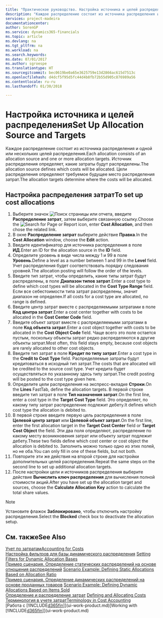 ```yaml
---
title: "Практическое руководство. Настройка источника и целей распределения | Документы Майкрософт"
description: "Каждое распределение состоит из источника распределения и одной или нескольких целей распределения. Источник распределения определяет, какие затраты будут распределены. Цели распределения определяют требуемое будущее место распределения затрат."
services: project-madeira
documentationcenter: 
author: SorenGP
ms.service: dynamics365-financials
ms.topic: article
ms.devlang: na
ms.tgt_pltfrm: na
ms.workload: na
ms.search.keywords: 
ms.date: 07/01/2017
ms.author: sgroespe
ms.translationtype: HT
ms.sourcegitcommit: bec0619be0a65e3625759e13d2866ac615d7513c
ms.openlocfilehash: d4dcf5f95d5fc44d4b8fb72b55d905c876989a56
ms.contentlocale: ru-ru
ms.lasthandoff: 01/30/2018

---
```

# <a name="set-up-allocation-source-and-targets"></a><span data-ttu-id="b9199-105">Настройка источника и целей распределения</span><span class="sxs-lookup"><span data-stu-id="b9199-105">Set Up Allocation Source and Targets</span></span>
<span data-ttu-id="b9199-106">Каждое распределение состоит из источника распределения и одной или нескольких целей распределения.</span><span class="sxs-lookup"><span data-stu-id="b9199-106">Each allocation consists of an allocation source and one or more allocation targets.</span></span> <span data-ttu-id="b9199-107">Источник распределения определяет, какие затраты будут распределены.</span><span class="sxs-lookup"><span data-stu-id="b9199-107">The allocation source defines which costs will be allocated.</span></span> <span data-ttu-id="b9199-108">Цели распределения определяют требуемое будущее место распределения затрат.</span><span class="sxs-lookup"><span data-stu-id="b9199-108">The allocation targets determine where the costs will be allocated.</span></span>  

## <a name="to-set-up-cost-allocations"></a><span data-ttu-id="b9199-109">Настройка распределения затрат</span><span class="sxs-lookup"><span data-stu-id="b9199-109">To set up cost allocations</span></span>  
1.  <span data-ttu-id="b9199-110">Выберите значок ![Поиск страницы или отчета](media/ui-search/search_small.png "Значок поиска страницы или отчета"), введите **Распределение затрат**, затем выберите связанную ссылку.</span><span class="sxs-lookup"><span data-stu-id="b9199-110">Choose the ![Search for Page or Report](media/ui-search/search_small.png "Search for Page or Report icon") icon, enter **Cost Allocation**, and then chose the related link.</span></span>  
2.  <span data-ttu-id="b9199-111">В окне **Распределение затрат** выберите действие **Правка**.</span><span class="sxs-lookup"><span data-stu-id="b9199-111">In the **Cost Allocation** window, choose the **Edit** action.</span></span>  
3.  <span data-ttu-id="b9199-112">Введите идентификатор для источника распределения в поле **ИД**.</span><span class="sxs-lookup"><span data-stu-id="b9199-112">Enter an ID for the allocation source in the **ID** field.</span></span>  
4.  <span data-ttu-id="b9199-113">Определите уровень в виде числа между 1 и 99 в поле **Уровень**.</span><span class="sxs-lookup"><span data-stu-id="b9199-113">Define a level as a number between 1 and 99 in the **Level** field.</span></span> <span data-ttu-id="b9199-114">Учет распределения будет соответствовать порядку следования уровней.</span><span class="sxs-lookup"><span data-stu-id="b9199-114">The allocation posting will follow the order of the levels.</span></span>  
5.  <span data-ttu-id="b9199-115">Введите тип затрат, чтобы определить, какие типы затрат будут распределены, в поле **Диапазон типов затрат**.</span><span class="sxs-lookup"><span data-stu-id="b9199-115">Enter a cost type to define which cost types will be allocated in the **Cost Type Range** field.</span></span> <span data-ttu-id="b9199-116">Если все себестоимости типа затрат распределены, значит диапазон не определен.</span><span class="sxs-lookup"><span data-stu-id="b9199-116">If all costs for a cost type are allocated, no range is defined.</span></span>  
6.  <span data-ttu-id="b9199-117">Введите центр затрат вместе с распределяемыми затратами в поле **Код центра затрат**.</span><span class="sxs-lookup"><span data-stu-id="b9199-117">Enter a cost center together with costs to be allocated in the **Cost Center Code** field.</span></span>  
7.  <span data-ttu-id="b9199-118">Введите объект затрат вместе с распределяемыми затратами в поле **Код объекта затрат**.</span><span class="sxs-lookup"><span data-stu-id="b9199-118">Enter a cost object together with costs to be allocated in the **Cost Object Code** field.</span></span> <span data-ttu-id="b9199-119">Чаще всего это поле остается пустым, поскольку объекты затрат редко распределяются в другие объекты затрат.</span><span class="sxs-lookup"><span data-stu-id="b9199-119">Most often, this field stays empty, because cost objects are rarely allocated to other cost objects.</span></span>  
8.  <span data-ttu-id="b9199-120">Введите тип затрат в поле **Кредит по типу затрат**.</span><span class="sxs-lookup"><span data-stu-id="b9199-120">Enter a cost type in the **Credit to Cost Type** field.</span></span> <span data-ttu-id="b9199-121">Распределяемые затраты будут кредитоваться в исходный тип затрат.</span><span class="sxs-lookup"><span data-stu-id="b9199-121">The costs that are allocated will be credited to the source cost type.</span></span> <span data-ttu-id="b9199-122">Учет кредита будет осуществляться по указанному здесь типу затрат.</span><span class="sxs-lookup"><span data-stu-id="b9199-122">The credit posting will be posted to the cost type given here.</span></span>  
9. <span data-ttu-id="b9199-123">Определите цели распределения на экспресс-вкладке **Строки**.</span><span class="sxs-lookup"><span data-stu-id="b9199-123">On the **Lines** FastTab, define the allocation targets.</span></span> <span data-ttu-id="b9199-124">В первой строке введите тип затрат в поле **Тип назначения затрат**.</span><span class="sxs-lookup"><span data-stu-id="b9199-124">On the first line, enter a cost type in the **Target Cost Type** field.</span></span> <span data-ttu-id="b9199-125">Это определяет, по какому типу затрат распределение подлежит дебету.</span><span class="sxs-lookup"><span data-stu-id="b9199-125">It defines which cost type the allocation is debited to.</span></span>  
10. <span data-ttu-id="b9199-126">В первой строке введите первую цель распределения в поле **Целевой центр затрат** или **Целевой объект затрат**.</span><span class="sxs-lookup"><span data-stu-id="b9199-126">On the first line, enter the first allocation target in the **Target Cost Center** field or **Target Cost Object** the field.</span></span> <span data-ttu-id="b9199-127">Эти два поля определяют, распределение по какому месту возникновения затрат или объекту затрат подлежит дебету.</span><span class="sxs-lookup"><span data-stu-id="b9199-127">These two fields define which cost center or cost object the allocation is debited to.</span></span> <span data-ttu-id="b9199-128">Заполнить можно только одно из этих полей, но не оба.</span><span class="sxs-lookup"><span data-stu-id="b9199-128">You can only fill in one of these fields, but not both.</span></span>  
11. <span data-ttu-id="b9199-129">Повторите эти же действия на второй строке для настройки дополнительных целей распределения.</span><span class="sxs-lookup"><span data-stu-id="b9199-129">Repeat the same steps on the second line to set up additional allocation targets.</span></span>  
12. <span data-ttu-id="b9199-130">После настройки цели и источников распределения выберите действие **Вычислить ключ распределения** для вычисления полной стоимости акций.</span><span class="sxs-lookup"><span data-stu-id="b9199-130">After you have set up the allocation target and sources, choose the **Calculate Allocation Key** action to calculate the total share values.</span></span>  

> [!NOTE]  
>  <span data-ttu-id="b9199-131">Установите флажок **Заблокировано**, чтобы отключить настройку распределения.</span><span class="sxs-lookup"><span data-stu-id="b9199-131">Select the **Blocked** check box to deactivate the allocation setup.</span></span>  

## <a name="see-also"></a><span data-ttu-id="b9199-132">См. также</span><span class="sxs-lookup"><span data-stu-id="b9199-132">See Also</span></span>  
[<span data-ttu-id="b9199-133">Учет по затратам</span><span class="sxs-lookup"><span data-stu-id="b9199-133">Accounting for Costs</span></span>](finance-manage-cost-accounting.md)  
 <span data-ttu-id="b9199-134">[Настройка фильтров для базы динамического распределения](finance-setting-filters-for-dynamic-allocation-bases.md) </span><span class="sxs-lookup"><span data-stu-id="b9199-134">[Setting Filters for Dynamic Allocation Bases](finance-setting-filters-for-dynamic-allocation-bases.md) </span></span>  
 <span data-ttu-id="b9199-135">[Пример сценария. Определение статических распределений на основе отношения распределений](finance-scenario-example-defining-static-allocations-based-on-allocation-ratio.md) </span><span class="sxs-lookup"><span data-stu-id="b9199-135">[Scenario Example: Defining Static Allocations Based on Allocation Ratio](finance-scenario-example-defining-static-allocations-based-on-allocation-ratio.md) </span></span>  
 <span data-ttu-id="b9199-136">[Пример сценария. Определение динамических распределений на основе проданных товаров](finance-scenario-example-defining-dynamic-allocations-based-on-items-sold.md) </span><span class="sxs-lookup"><span data-stu-id="b9199-136">[Scenario Example: Defining Dynamic Allocations Based on Items Sold](finance-scenario-example-defining-dynamic-allocations-based-on-items-sold.md) </span></span>  
 <span data-ttu-id="b9199-137">[Определение и распределение затрат](finance-define-and-allocate-costs.md) </span><span class="sxs-lookup"><span data-stu-id="b9199-137">[Defining and Allocating Costs](finance-define-and-allocate-costs.md) </span></span>  
 [<span data-ttu-id="b9199-138">Терминология в учете затрат</span><span class="sxs-lookup"><span data-stu-id="b9199-138">Terminology in Cost Accounting</span></span>](finance-terminology-in-cost-accounting.md)  
 <span data-ttu-id="b9199-139">[Работа с [!INCLUDE[d365fin](includes/d365fin_md.md)]](ui-work-product.md)</span><span class="sxs-lookup"><span data-stu-id="b9199-139">[Working with [!INCLUDE[d365fin](includes/d365fin_md.md)]](ui-work-product.md)</span></span>

